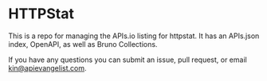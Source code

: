 # HTTPStat
This is a repo for managing the APIs.io listing for httpstat. It has an APIs.json index, OpenAPI, as well as Bruno Collections.

If you have any questions you can submit an issue, pull request, or email kin@apievangelist.com.
